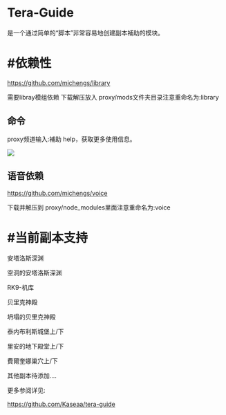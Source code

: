# Tera-Guide

是一个通过简单的“脚本”非常容易地创建副本補助的模块。

# #依赖性



https://github.com/michengs/library

需要libray模组依赖 下载解压放入 proxy/mods文件夹目录注意重命名为:library


## 命令

proxy频道输入:補助 help，获取更多使用信息。 

<img src=https://u.cubeupload.com/michengs/HG9GDC237G6EQ3X6.png>







## 语音依赖

https://github.com/michengs/voice

下载并解压到 proxy/node_modules里面注意重命名为:voice







# #当前副本支持

安塔洛斯深渊

空洞的安塔洛斯深渊

RK9-机库

贝里克神殿

坍塌的贝里克神殿

泰内布利斯城堡上/下 

里安的地下殿堂上/下
 
費爾奎娜巢穴上/下


其他副本待添加....

更多参阅详见: 

https://github.com/Kaseaa/tera-guide